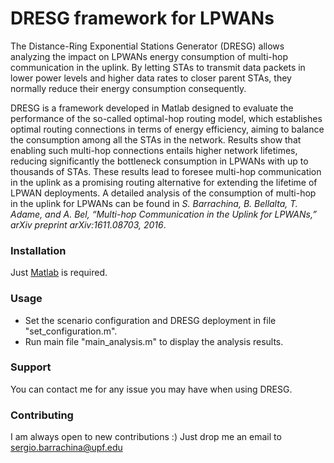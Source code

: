 # DRESG framework for LPWANs

The Distance-Ring Exponential Stations Generator (DRESG) allows analyzing the impact on LPWANs energy consumption of multi-hop communication in the uplink. By letting STAs to transmit data packets in lower power levels and higher data rates to closer parent STAs, they normally reduce their energy consumption consequently.

DRESG is a framework developed in Matlab designed to evaluate the performance of the so-called optimal-hop routing model, which establishes optimal routing connections in terms of energy efficiency, aiming to balance the consumption among all the STAs in the network. Results show that enabling such multi-hop connections entails higher network lifetimes, reducing significantly the bottleneck consumption in LPWANs with up to thousands of STAs. These results lead to foresee multi-hop communication in the uplink as a promising routing alternative for extending the lifetime of LPWAN deployments. A detailed analysis of the consumption of multi-hop in the uplink for LPWANs can be found in *S. Barrachina, B. Bellalta, T. Adame, and A. Bel, “Multi-hop Communication in the Uplink for LPWANs,” arXiv preprint arXiv:1611.08703, 2016*.  

### Installation

Just [Matlab](https://www.mathworks.com/) is required.

### Usage
 
 * Set the scenario configuration and DRESG deployment in file "set_configuration.m". 
 * Run main file "main_analysis.m" to display the analysis results.

### Support
You can contact me for any issue you may have when using DRESG.

### Contributing
I am always open to new contributions :) Just drop me an email to sergio.barrachina@upf.edu

